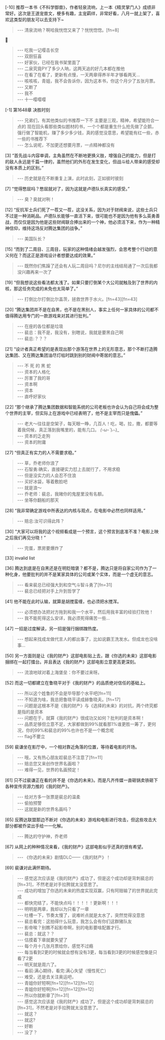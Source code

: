 
[-10] 推荐一本书《不科学御兽》，作者轻泉流响，上一本《精灵掌门人》成绩非常好。这次是王道宠兽文，梗多有趣，主宠羁绊，非常好看，八月一就上架了，喜欢这类型的朋友可以去支持下~
>--- 清泉流响？啊哈我恍惚又来了？恍恍惚惚。[fn=8]





🐶<br>
>--- 吃我一记嘤击长空<br>
>--- 双厨狂喜<br>
>--- 好家伙，已经在我书架里面了<br>
>--- 二泉究竟PY了多少人呐，这两天追的好几本都在推他<br>
>--- 在看了在看了，更新有点慢，一天两章得养半年才够看两天…<br>
>--- 咳咳咳，青姐，我不会告诉你，因为这本书，你这个月少了五张月票。<br>
>--- 又断了<br>
>--- 我不<br>
>--- 十一嘤嘤嘤<br>

[-1] 第1648章 决胜时刻
>--- 兄弟们，有其他类似的书推荐一下不
主要是三观，精神，希望能符合一点的
现在回头看那些类似题材的书，一个个都是重生什么抢先做了企鹅，强行做了智能机，赚了多少多少钱，真的感觉没意思，希望能有红一些，赤一些的书推荐下<br>
>--- 怎么说呢，不加更还想要月票，一点精神都没有<br>

[3] “首先战斗内容单调，主角虽然在不断地更换义肢，增强自己的能力，但是打的敌人永远是千篇一律的，虽然他们的外形在发生变化，但战斗给人带来的感受却没有本质上的区别。”
>--- 历史就是在不断重复上演，此时此刻，正如彼时彼刻<br>

[7] “觉得憋屈吗？憋屈就对了，因为这就是卢德队长真实的感受。”
>--- 臭？臭就对咧！<br>

[12] “反抗军士兵们死了一茬又一茬，这没关系，因为对于财阀来说，这些士兵只不过是一种消耗品。卢德队长能够一直活下来，很可能也不是因为他有多么英勇善战，而仅仅是因为他是这些财阀联合捧出来的一个神，他必须活下来，作为一种精神信仰，维持这场反对腾达集团的战争。”
>--- 美国队长？<br>

[15] “而到了二周目、三周目，玩家的这种情绪会越发强烈，会思考整个行动的意义何在？而这正是游戏设计者想要达成的效果。”
>--- 既然你们焦躁了还会有人玩二周目吗？尼尔的主线结局通了一次后我都没兴趣再来一次了<br>

[19] “但我想说这些看法都太浅了。如果只要打倒某个大公司就触及到了世界的内核，那这任务完成的未免也太简单了。”
>--- 打倒比尔打倒比尔盖茨，拯救世界于水火。[fn=43][fn=43]<br>

[20] “腾达集团并不是在自黑，也不是在黑别人，事实上任何一家具体的公司都不值得腾达用专门的一款游戏来对其进行批判。”
>--- 在座的各位都是垃圾<br>
>--- 裴总：我不是，我没有，别瞎说，我就是要黑自己啊<br>
>--- 裴总:？？？<br>

[21] “设计者真正希望的是表现出那个游荡在世界上的无形意志，那个不断打造腾达集团、又在腾达集团油尽灯枯时跳到别的财阀中寄居的意志。”
>--- 不 死 的 黑 蛇<br>
>--- 资本的人格化<br>
>--- 厉害了我的哥<br>
>--- 资本啊<br>
>--- 资本<br>
>--- 直呼好家伙<br>

[22] “那个继承了腾达集团数据和智能系统的公司老板也许会认为自己将会成为整个世界的主宰，但实际上在游戏中已经表明了，他不是主宰而只是傀儡。”
>--- 老大～往往是空架子，每天眼一睁，几百人！吃，喝，拉，撒，都要等着我伺候，真正落到我嘴里的，能有几口。
_(-ω-`_)⌒)_<br>
>--- 资本的乏走狗<br>
>--- 资本的附庸<br>

[27] “但真正有实力的人不需要求稳。”
>--- 草，乔老师你浪了<br>
>--- 石智勇:确实，直接硬实力怼上去就行了，不用求稳<br>
>--- 但是没实力的人会忍不住浪<br>
>--- 买好冰袋，等着敷脸吧<br>
>--- 就是浪～<br>
>--- 乔老师：裴总，我赌你的鬼屋里没有名额。<br>
>--- 坐等你翻船的那天<br>

[28] “我非常确定游戏中所表达的内核与观点，在电影中必然也同样适用。”
>--- 赔总:汝可识得此阵？<br>

[30] “大家可以将我的这个视频看成是一个预言，这个预言到底准不准？电影上映之后我们再见分晓！”
>--- 完蛋，票房要爆炸了<br>

[33] invalid list

[36] 腾达到底是在自黑还是在明贬暗褒？都不是，腾达只是将自家公司作为了一种化身，他要批判的并不是某家具体的公司或某个实体，而是一个虚无的意志。
>--- 看来裴总已经强大到和空气斗智斗勇了[fn=31]<br>
>--- 裴总已经把对手上升到哲学了<br>

[41] 他不能在此时认输，就算是胡搅蛮缠，也必须把水搅浑。
>--- 必须想办法把对方拖到和我一个水平，然后用我丰富的经验打败他！<br>
>--- 我不能死得这么安详，我必须死得痛苦一些…<br>

[47] 一招是过度解读，另一招是强行捆绑蹭热度。
>--- 想起来找成龙做代言人的都出事了，比如说霸王洗发水。但成龙也没啥事…<br>

[50] 另一方面则是让《我的财产》这部电影贴上去，跟《你选的未来》这部电影捆绑在一起打擂台。并且表达《我的财产》这部电影立意更高更深刻。
>--- 流浪地球对着上海堡垒：你不要过来呀。<br>

[52] 而这一切都建立在鲁晓平对于《我的财产》的品质绝对信任的基础上。
>--- 所以这个姓鲁的不会是毕导那个水平吧[fn=11]<br>
>--- 不知道为啥，我总把鲁晓平读成赫鲁晓夫。[fn=17]<br>
>--- 问题是这根本不是《我的财产》与《选择的未来》的对抗，两个终究都是指的是资本<br>
>--- 问题在于，就算《我的财产》很成功又如何？批判的是资本啊！<br>
>--- 品质足够但立意不足，大家都做到99%就看那1%谁更胜一筹了，更何况，你的99%和裴总的99%也许也不是一个概念呢<br>
>--- flag不要立<br>

[59] 裴谦坐在影厅中，一个相对靠近角落的位置，等待着电影的开场。
>--- 哦，又有热心朋友趁裴总不注意了[fn=11]<br>
>--- 赔总您又来创作世界名画啦？<br>
>--- 难得一见，世界的名画预定！<br>

[61] 只不过裴谦正在看的并不是《你选的未来》。而是凡齐传媒一直砸锅卖铁砸下各种宣传资源力推的《我的财产》。
>--- 给对方多一张票是裴总的温柔<br>
>--- 偷拍预警<br>
>--- 这就是新的世界名画吗？<br>

[65] 反腾达联盟那边不断对《你选的未来》游戏和电影进行攻击，但这些攻击大部分都被乔梁出手给一一化解。
>--- 腾达的守护神，乔老师<br>

[67] 从网上的种种情况来看，《我的财产》这部电影似乎还真的很有希望。
>--- 《你选的未来》剧情DLC——《我的财产》！<br>

[69] 裴谦对此满怀期待。
>--- 感觉这次应该是《我的财产》成功了，但是这个成功却是背刺裴总的[fn=31]，不然老是对手拉胯就太没意思了。<br>
>--- 成功的增加了你选的未来的热度实现双赢，只有阿赔输了的世界就此完成<br>
>--- 都快完结了，不能快点吗！！！！！更新啊！！！<br>
>--- 明明是两章，我却以为只看了一章<br>
>--- 吐槽一下，节奏太慢了，说难听点就是太水了，突然觉得没意思<br>
>--- 裴总看完：这拍得什么玩意，我怎么会有你们这群猪队友<br>
>--- 影帝唉？别瞧不起影帝啊，别的电影要啥配置才行。<br>
>--- 裴总：就这？？<br>
>--- 估摸着下章就要失望了<br>
>--- 每个月十几张月票给你，感觉不过瘾<br>
>--- 每当看到2更的时候就会想有没有3更，每当看到3更的时候感觉像是只看了2更<br>
>--- 明天就是周六了。<br>
>--- 看前:满心期待，看完:满心失望（慢性死亡）<br>
>--- 难受，还是去关注奥运吧，<br>
>--- 青姐你好短啊[fn=12][fn=12][fn=12]<br>
>--- 青姐你好短啊[fn=12][fn=12][fn=12]<br>
>--- 所以你就断章了[fn=31]<br>
>--- 感觉这次应该是《我的财产》成功了，但是这个成功却是背刺裴总的[fn=31]，不然老是对手拉胯就太没意思了。<br>
>--- 就这？<br>
>--- 就这?<br>
>--- 好断<br>
>--- 没了？<br>
